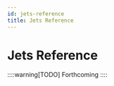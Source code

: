 ```yaml
---
id: jets-reference
title: Jets Reference
---
```


# Jets Reference

::::warning[TODO]
Forthcoming
::::
